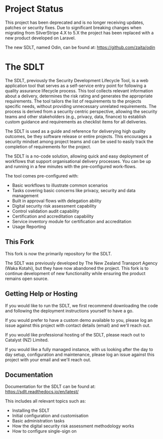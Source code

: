 # Project Status
This project has been deprecated and is no longer receiving updates, patches or security fixes. Due to significant breaking changes when migrating from SilverStripe 4.X to 5.X the project has been replaced with a new product developed on Laravel. 

The new SDLT, named Odin, can be found at: https://github.com/zaita/odin

# The SDLT
The SDLT, previously the Security Development Lifecycle Tool, is a web application tool that serves as a self-service entry point for following a quality assurance lifecycle process. This tool collects relevant information about a delivery, determines the risk rating and generates the appropriate requirements. The tool tailors the list of requirements to the projects specific needs, without providing unnecessary unrelated requirements. The process is derived from a security centric perspective, allowing the security teams and other stakeholders (e.g., privacy, data, finance) to establish custom guidance and requirements as checklist items for all deliveries.

The SDLT is used as a guide and reference for deliverying high quality outcomes, be they software release or entire projects. This encourages a security mindset among project teams and can be used to easily track the completion of requirements for the project.

The SDLT is a no-code solution, allowing quick and easy deployment of workflows that support organisational delivery processes. You can be up and running in a few minutes with the pre-configured work-flows.

The tool comes pre-configured with:
- Basic workflows to illustrate common scenarios
- Tasks covering basic concerns like privacy, security and data management
- Built in approval flows with delegation ability
- Digital security risk assessment capability
- Control validation audit capability
- Certification and accreditation capability
- Service inventory module for certification and accreditation
- Usage Reporting

## This Fork
This fork is now the primarily repository for the SDLT.

The SDLT was previously developed by The New Zealand Transport Agency (Waka Kotahi), but they have now abandoned the project. This fork is to continue development of new functionality while ensuring the product remains open source.

## Getting Help or Hosting
If you would like to run the SDLT, we first recommend downloading the code and following the deployment instructions yourself to have a go.

If you would prefer to have a custom demo available to you, please log an issue against this project with contact details (email) and we'll reach out.

If you would like professional hosting of the SDLT, please reach out to Catalyst (NZ) Limited.

If you would like a fully managed instance, with us looking after the day to day setup, configuration and maintenance, please log an issue against this project with your email and we'll reach out.

## Documentation
Documentation for the SDLT can be found at: https://sdlt.readthedocs.io/en/latest/

This includes all relevant topics such as:
* Installing the SDLT
* Initial configuration and customisation
* Basic administration tasks
* How the digital security risk assessment methodology works
* How to configure single-sign on
